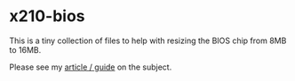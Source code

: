 # x210-bios

This is a tiny collection of files to help with resizing the BIOS chip from 8MB to 16MB.

Please see my [article / guide](https:/rsend.wordpress.com/x210-coreboot/increasing-rom-chip-size-on-an-x210/) on the subject.
